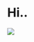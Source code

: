 # Hi..
<img src="[alt text](https://github.com/Niranjana123-art/Niranjana/blob/main/Niranjana.png)">

